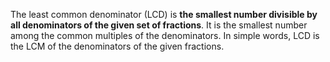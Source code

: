 The least common denominator (LCD) is **the smallest number divisible by all denominators of the given set of fractions**. It is the smallest number among the common multiples of the denominators. In simple words, LCD is the LCM of the denominators of the given fractions.